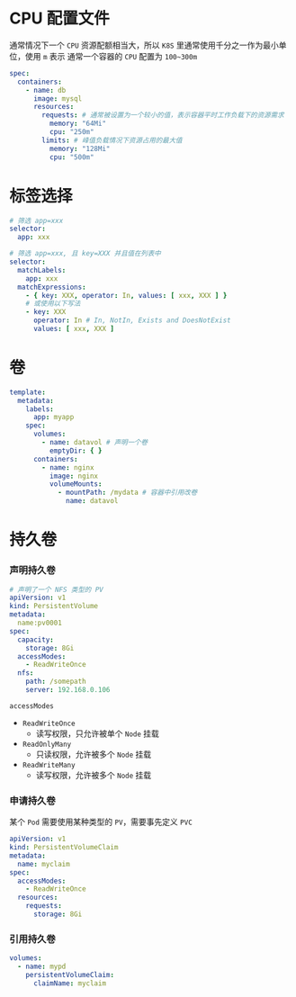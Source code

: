 # CPU 配置文件

通常情况下一个 `CPU` 资源配额相当大，所以 `K8S` 里通常使用千分之一作为最小单位，使用 `m` 表示
通常一个容器的 `CPU` 配置为 `100~300m`

```yaml
spec:
  containers:
    - name: db
      image: mysql
      resources:
        requests: # 通常被设置为一个较小的值，表示容器平时工作负载下的资源需求
          memory: "64Mi"
          cpu: "250m"
        limits: # 峰值负载情况下资源占用的最大值
          memory: "128Mi"
          cpu: "500m"
```

# 标签选择

```yaml
# 筛选 app=xxx
selector:
  app: xxx
```

```yaml
# 筛选 app=xxx, 且 key=XXX 并且值在列表中
selector:
  matchLabels:
    app: xxx
  matchExpressions:
    - { key: XXX, operator: In, values: [ xxx, XXX ] }
    # 或使用以下写法
    - key: XXX
      operator: In # In, NotIn, Exists and DoesNotExist
      values: [ xxx, XXX ]
```

# 卷

```yaml
template:
  metadata:
    labels:
      app: myapp
    spec:
      volumes:
        - name: datavol # 声明一个卷
          emptyDir: { }
      containers:
        - name: nginx
          image: nginx
          volumeMounts:
            - mountPath: /mydata # 容器中引用改卷
              name: datavol
```

# 持久卷

### 声明持久卷

```yaml
# 声明了一个 NFS 类型的 PV
apiVersion: v1
kind: PersistentVolume
metadata:
  name:pv0001
spec:
  capacity:
    storage: 8Gi
  accessModes:
    - ReadWriteOnce
  nfs:
    path: /somepath
    server: 192.168.0.106
```

`accessModes`

- `ReadWriteOnce`
    - 读写权限，只允许被单个 `Node` 挂载
- `ReadOnlyMany`
    - 只读权限，允许被多个 `Node` 挂载
- `ReadWriteMany`
    - 读写权限，允许被多个 `Node` 挂载

### 申请持久卷

某个 `Pod` 需要使用某种类型的 `PV`，需要事先定义 `PVC`

```yaml
apiVersion: v1
kind: PersistentVolumeClaim
metadata:
  name: myclaim
spec:
  accessModes:
    - ReadWriteOnce
  resources:
    requests:
      storage: 8Gi
```

### 引用持久卷

```yaml
volumes:
  - name: mypd
    persistentVolumeClaim:
      claimName: myclaim
```